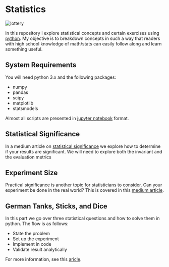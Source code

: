 # Statistics
![lottery](https://github.com/NadimKawwa/Statistics/blob/master/plots/dylan-nolte-559758-unsplash.jpg)

In this repository I explore statistical concepts and certain exercises using [python](https://www.python.org). 
My objective is to breakdown concepts in such a way that readers with high school knowledge of math/stats can easily follow along and learn something useful.

## System Requirements

You will need python 3.x and the following packages:
- numpy
- pandas
- scipy
- matplotlib
- statsmodels

Almost all scripts are presented in [jupyter notebook](https://jupyter.org) format.

## Statistical Significance

In a medium article on [statistical significance](https://medium.com/@nadimkawwa/follow-learn-statistical-significance-with-python-6d31c8d0c744) we explore how to determine if your results are significant. We will need to explore both the invariant and the evaluation metrics

## Experiment Size

Practical significance is another topic for statisticians to consider. Can your experiment be done in the real world? This is covered in this [medium article](https://medium.com/@nadimkawwa/follow-learn-experiment-size-with-python-7651251e027b).

## German Tanks, Sticks, and Dice

In this part we go over three statistical questions and how to solve them in python. The flow is as follows:

- State the problem
- Set up the experiment
- Implement in  code
- Validate result analytically

For more information, see this [aricle](https://medium.com/@nadimkawwa/german-tanks-wood-sticks-and-loaded-dice-4c5c94c25b75?postPublishedType=initial).
